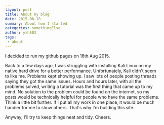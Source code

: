 ```yaml
---
layout: post
title: About my blog
date: 2015-08-18 
summary: About how I started
categories: somethingElse
author: yzh503
tags: 
 - about
---
```

I decided to run my github pages on 16th Aug 2015. 

Back to a few days ago, I was struggling with installing Kali Linux on my native hard drive for a better performance. Unfortunately, Kali didn't seem to like me. Problems kept showing up. I saw lots of people posting threads saying they got the same issues. Hours and hours later, with all the problems solved, writing a tutorial was the first thing that came up to my mind. No solution to the problem could be found on the internet, so my posts would be technically helpful for people who have the same problems. Think a little bit further. If I put all my work in one place, it would be much handier for me to show others. That's why I'm building this site.

Anyway, I'll try to keep things neat and tidy. Cheers. 